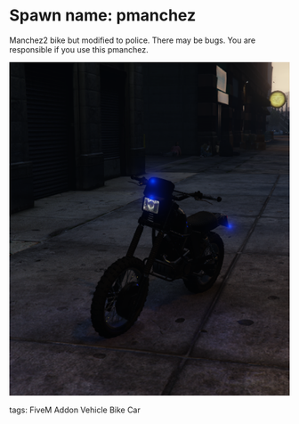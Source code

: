 # Spawn name: pmanchez

Manchez2 bike but modified to police.
There may be bugs.
You are responsible if you use this pmanchez.

![Screenshot](image.png)

tags: FiveM
Addon
Vehicle
Bike
Car

